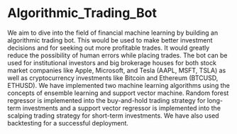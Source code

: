 # Algorithmic_Trading_Bot
We aim to dive into the field of financial machine learning by building an algorithmic trading bot. This would be used to make better investment decisions and for seeking out more profitable trades. It would greatly reduce the possibility of human errors while placing trades. The bot can be used for institutional investors and big brokerage houses for both stock market companies like Apple, Microsoft, and Tesla (AAPL, MSFT, TSLA) as well as cryptocurrency investments like Bitcoin and Ethereum (BTCUSD, ETHUSD). We have implemented two machine learning algorithms using the concepts of ensemble learning and support vector machine. Random forest regressor is implemented into the buy-and-hold trading strategy for long-term investments and a support vector regressor is implemented into the scalping trading strategy for short-term investments. We have also used backtesting for a successful deployment.
